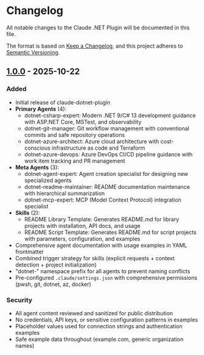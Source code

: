 # Changelog

All notable changes to the Claude .NET Plugin will be documented in this file.

The format is based on [Keep a Changelog](https://keepachangelog.com/en/1.0.0/),
and this project adheres to [Semantic Versioning](https://semver.org/spec/v2.0.0.html).

## [1.0.0] - 2025-10-22

### Added

- Initial release of claude-dotnet-plugin
- **Primary Agents** (4):
  - dotnet-csharp-expert: Modern .NET 9/C# 13 development guidance with ASP.NET Core, MSTest, and observability
  - dotnet-git-manager: Git workflow management with conventional commits and safe repository operations
  - dotnet-azure-architect: Azure cloud architecture with cost-conscious infrastructure as code and Terraform
  - dotnet-azure-devops: Azure DevOps CI/CD pipeline guidance with work item tracking and PR management
- **Meta Agents** (3):
  - dotnet-agent-expert: Agent creation specialist for designing new specialized agents
  - dotnet-readme-maintainer: README documentation maintenance with hierarchical summarization
  - dotnet-mcp-expert: MCP (Model Context Protocol) integration specialist
- **Skills** (2):
  - README Library Template: Generates README.md for library projects with installation, API docs, and usage
  - README Script Template: Generates README.md for script projects with parameters, configuration, and examples
- Comprehensive agent documentation with usage examples in YAML frontmatter
- Combined trigger strategy for skills (explicit requests + context detection + project initialization)
- "dotnet-" namespace prefix for all agents to prevent naming conflicts
- Pre-configured `.claude/settings.json` with comprehensive permissions (pwsh, git, dotnet, az, docker)

### Security

- All agent content reviewed and sanitized for public distribution
- No credentials, API keys, or sensitive configuration patterns in examples
- Placeholder values used for connection strings and authentication examples
- Safe example data throughout (example.com, generic organization names)

[1.0.0]: https://github.com/BobbyJohnson/claude-dotnet-plugin/releases/tag/v1.0.0
